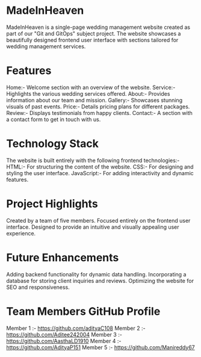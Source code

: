 # MadeInHeaven

MadeInHeaven is a single-page wedding management website created as part of our "Git and GitOps" subject project. 
The website showcases a beautifully designed frontend user interface with sections tailored for wedding management services.

# Features

Home:- Welcome section with an overview of the website.
Service:- Highlights the various wedding services offered.
About:- Provides information about our team and mission.
Gallery:- Showcases stunning visuals of past events.
Price:- Details pricing plans for different packages.
Review:- Displays testimonials from happy clients.
Contact:- A section with a contact form to get in touch with us.

# Technology Stack

The website is built entirely with the following frontend technologies:-
HTML:- For structuring the content of the website.
CSS:- For designing and styling the user interface.
JavaScript:- For adding interactivity and dynamic features.

# Project Highlights

Created by a team of five members.
Focused entirely on the frontend user interface.
Designed to provide an intuitive and visually appealing user experience.

# Future Enhancements

Adding backend functionality for dynamic data handling.
Incorporating a database for storing client inquiries and reviews.
Optimizing the website for SEO and responsiveness.

# Team Members GitHub Profile

Member 1 :- https://github.com/adityaC108
Member 2 :- https://github.com/Aditee242004
Member 3 :- https://github.com/AasthaLD1910
Member 4 :- https://github.com/AdityaP151
Member 5 :- https://github.com/Manireddy67
